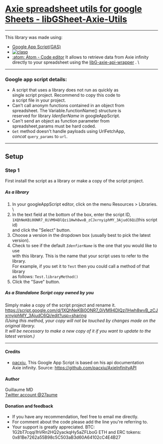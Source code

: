 # [Axie spreadsheet utils for google Sheets - libGSheet-Axie-Utils](https://script.google.com/d/1HspaDDZnWRfyPKZBRqIehbwHFu_5ZJgbsKkl2HM4UUeVzHS4twGU61n_/edit?usp=sharing)
---
This library was made using:
  - [Google App Script(GAS)](https://developers.google.com/apps-script/)
  - [![clasp](https://img.shields.io/badge/built%20with-clasp-4285f4.svg)](https://github.com/google/clasp)
  - [:atom: Atom - Code editor](https://github.com/atom/atom) 
It allows to retrieve data from Axie infinity directly to your spreadsheet using the [libG-axie-api-wrapper](../libG-axie-api-wrapper/README.md)  . \

---
### Google app script details:
- A script that uses a library does not run as quickly as \
  single script project. Recommend to copy this code to \
  a script file in your project.
- Can't call anonym functions contained in an object from \
  spreadsheet. The Variable.functionName() structure is \
  reserved for library *IdenfierName* in googleAppScript.
- Can't send an object as function parameter from \
  spreadsheet,params must be hard coded.
- `Get` method doesn't handle payloads using UrlFetchApp, \
  *concat* `query_params` to `url`.

---
## Setup

### Step 1
First install the script as a library or make a copy of the script project.

##### As a library
1. In your googleAppScript editor, click on the menu Resources > Libraries. \
2. In the text field at the bottom of the box, enter the script ID, \
`1XQhNeKBi0ONR7_0iVM94DlQzi1Hwh8wvB_zCJxrnyiphMY_3AjudC6Qi`(this script id) \
and click the "Select" button.
3. Choose a version in the dropdown box (usually best to pick the latest version).
4. Check to see if the default *`IdenfierName`* is the one that you would like to use \
with this library. This is the name that your script uses to refer to the library. \
For example, if you set it to `Test` then you could call a method of that library \
as follows: `Test.libraryMethod()`
5. Click the "Save" button.

##### As a Standalone Script copy owned by you
Simply make a copy of the script project and rename it. \
https://script.google.com/d/1XQhNeKBi0ONR7_0iVM94DlQzi1Hwh8wvB_zCJxrnyiphMY_3AjudC6Qi/edit?usp=sharing \
*(Using this method, your copy will not be touched by changes made on the original library. \
It will be necessary to make a new copy of it if you want to update to the latest version.)*


---
#### Credits

- [pacxiu](https://github.com/pacxiu), This Google App Script is based on his api documentation \
  Axie infinity.
  Source: https://github.com/pacxiu/AxieInfinityAPI

#### Author
Guillaume MD \
[Twitter account @27aume](https://twitter.com/@27aume)

#### Donation	and feedback
- If you have any recommendation, feel free to email me directly.
- For comment about the code please add the line you're referring to.
- Your support is greatly appreciated.
		BTC:	1G2bT7cqqi1hVRn2HQ2yackqHy5aZFLboG
		ETH and ERC tokens:	0x81Be7262a55B98c5C503aB3d60A64102cC4E4B27

